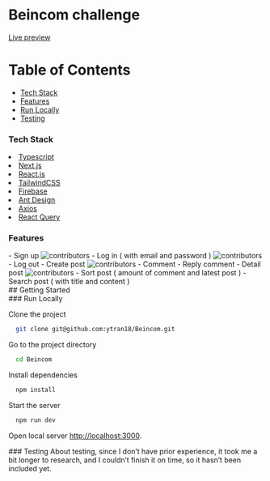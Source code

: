 
<h1>Beincom challenge</h1>

<a href="https://beincom-nnxx.vercel.app/">Live preview</a>

<!-- Table of Contents -->
#  Table of Contents

- [Tech Stack](#space_invader-tech-stack)
- [Features](#dart-features)
- [Run Locally](#running-run-locally)
- [Testing](#testing)

<!-- TechStack -->
### Tech Stack
<div id="space_invader-tech-stack">
<li><a href="https://www.typescriptlang.org/">Typescript</a></li>
<li><a href="https://nextjs.org/">Next.js</a></li>
<li><a href="https://reactjs.org/">React.js</a></li>
<li><a href="https://tailwindcss.com/">TailwindCSS</a></li>
<li><a href="https://firebase.google.com/">Firebase</a></li>
<li><a href="https://ant.design/">Ant Design</a></li>
<li><a href="https://axios-http.com/docs/intro">Axios</a></li>
<li><a href="https://tanstack.com/query/latest/docs/framework/react/overview">React Query</a></li>
</div>

<!-- Features -->
### Features
<div id="dart-features">
  - Sign up
   <img src="https://firebasestorage.googleapis.com/v0/b/form-flow-4f44d.appspot.com/o/images%2FScreenshot%202024-08-16%20at%2010.26.04.png?alt=media&token=ee01111f-b0f7-4034-8685-039bdaa71e3b" alt="contributors" />
  - Log in ( with email and password )
    <img src="https://firebasestorage.googleapis.com/v0/b/form-flow-4f44d.appspot.com/o/images%2FScreenshot%202024-08-16%20at%2010.22.51.png?alt=media&token=148abbeb-3c6c-4b94-a79d-eea34dd9b367" alt="contributors" />
  - Log out
  - Create post
    <img src="https://firebasestorage.googleapis.com/v0/b/form-flow-4f44d.appspot.com/o/images%2FScreenshot%202024-08-16%20at%2010.27.30.png?alt=media&token=cc986b92-6c5e-432e-b1ea-87fc39ab2d2a" alt="contributors" />
  - Comment
  - Reply comment
  - Detail post
    <img src="https://firebasestorage.googleapis.com/v0/b/form-flow-4f44d.appspot.com/o/images%2FScreenshot%202024-08-16%20at%2010.28.22.png?alt=media&token=58fea3a0-a623-443b-88f5-71959c72f249" alt="contributors" />
  - Sort post ( amount of comment and latest post )
  - Search post ( with title and content )
</div>
<!-- Getting Started -->
## 	Getting Started

<!-- Run Locally -->
<div id="running-run-locally">
  ###  Run Locally
  
  Clone the project
  
  ```bash
    git clone git@github.com:ytran18/Beincom.git
  ```
  
  Go to the project directory
  
  ```bash
    cd Beincom
  ```
  
  Install dependencies
  
  ```bash
    npm install
  ```
  
  Start the server
  
  ```bash
    npm run dev
  ```
  
  Open local server [http://localhost:3000](http://localhost:3000).
</div>

<div id="testing">
  ### Testing
  About testing, since I don’t have prior experience, it took me a bit longer to research, and I couldn’t finish it on time, so it hasn’t been included yet.
</div>